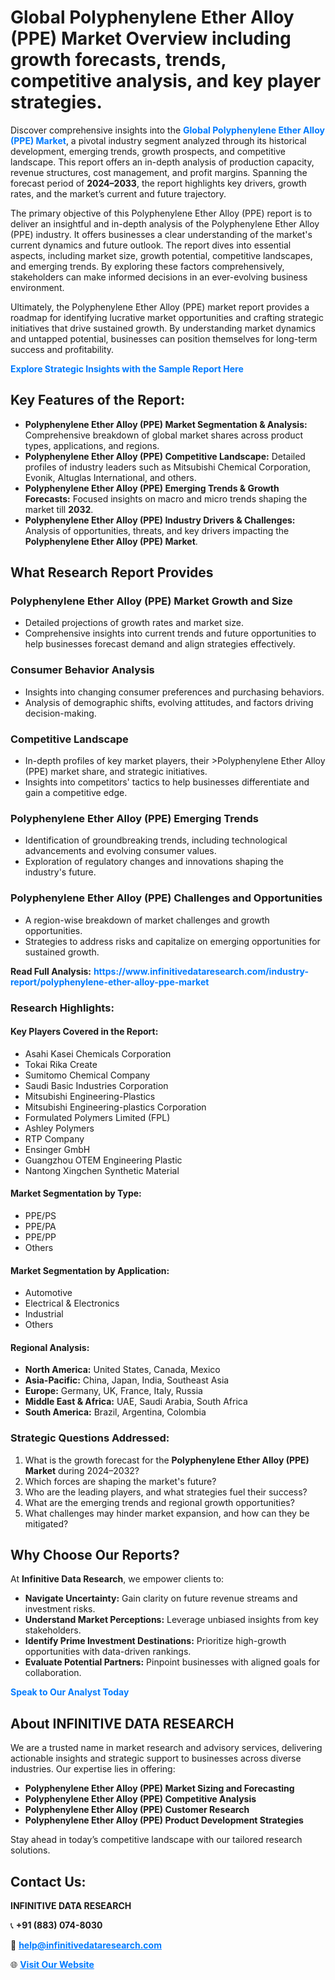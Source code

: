 <h1>Global Polyphenylene Ether Alloy (PPE) Market Overview including growth forecasts, trends, competitive analysis, and key player strategies.</h1>
<p>
Discover comprehensive insights into the 
<a href="https://www.infinitivedataresearch.com/industry-report/polyphenylene-ether-alloy-ppe-market" rel="dofollow" style="color: #007BFF; text-decoration: none;"><strong>Global Polyphenylene Ether Alloy (PPE) Market</strong></a>, a pivotal industry segment analyzed through its historical development, emerging trends, growth prospects, and competitive landscape. This report offers an in-depth analysis of production capacity, revenue structures, cost management, and profit margins. Spanning the forecast period of <strong>2024–2033</strong>, the report highlights key drivers, growth rates, and the market’s current and future trajectory.
</p>
<p>
The primary objective of this Polyphenylene Ether Alloy (PPE) report is to deliver an insightful and in-depth analysis of the Polyphenylene Ether Alloy (PPE) industry. It offers businesses a clear understanding of the market's current dynamics and future outlook. The report dives into essential aspects, including market size, growth potential, competitive landscapes, and emerging trends. By exploring these factors comprehensively, stakeholders can make informed decisions in an ever-evolving business environment.
</p>
<p>
Ultimately, the Polyphenylene Ether Alloy (PPE) market report provides a roadmap for identifying lucrative market opportunities and crafting strategic initiatives that drive sustained growth. By understanding market dynamics and untapped potential, businesses can position themselves for long-term success and profitability.
</p>
<p>
<a href="https://www.infinitivedataresearch.com/request-sample/reportId=106006" style="color: #007BFF; text-decoration: none;"><strong>Explore Strategic Insights with the Sample Report Here</strong></a>
</p>

<h2>Key Features of the Report:</h2>
<ul>
<li><strong>Polyphenylene Ether Alloy (PPE) Market Segmentation & Analysis:</strong> Comprehensive breakdown of global market shares across product types, applications, and regions.</li>
<li><strong>Polyphenylene Ether Alloy (PPE) Competitive Landscape:</strong> Detailed profiles of industry leaders such as Mitsubishi Chemical Corporation, Evonik, Altuglas International, and others.</li>
<li><strong>Polyphenylene Ether Alloy (PPE) Emerging Trends & Growth Forecasts:</strong> Focused insights on macro and micro trends shaping the market till <strong>2032</strong>.</li>
<li><strong>Polyphenylene Ether Alloy (PPE) Industry Drivers & Challenges:</strong> Analysis of opportunities, threats, and key drivers impacting the <strong>Polyphenylene Ether Alloy (PPE) Market</strong>.</li>
</ul>

<h2>What Research Report Provides</h2>
<h3>Polyphenylene Ether Alloy (PPE) Market Growth and Size</h3>
<ul>
<li>Detailed projections of growth rates and market size.</li>
<li>Comprehensive insights into current trends and future opportunities to help businesses forecast demand and align strategies effectively.</li>
</ul>

<h3>Consumer Behavior Analysis</h3>
<ul>
<li>Insights into changing consumer preferences and purchasing behaviors.</li>
<li>Analysis of demographic shifts, evolving attitudes, and factors driving decision-making.</li>
</ul>

<h3>Competitive Landscape</h3>
<ul>
<li>In-depth profiles of key market players, their >Polyphenylene Ether Alloy (PPE) market share, and strategic initiatives.</li>
<li>Insights into competitors' tactics to help businesses differentiate and gain a competitive edge.</li>
</ul>

<h3>Polyphenylene Ether Alloy (PPE) Emerging Trends</h3>
<ul>
<li>Identification of groundbreaking trends, including technological advancements and evolving consumer values.</li>
<li>Exploration of regulatory changes and innovations shaping the industry's future.</li>
</ul>

<h3>Polyphenylene Ether Alloy (PPE) Challenges and Opportunities</h3>
<ul>
<li>A region-wise breakdown of market challenges and growth opportunities.</li>
<li>Strategies to address risks and capitalize on emerging opportunities for sustained growth.</li>
</ul>
<p><strong>Read Full Analysis:</strong> <a href="https://www.infinitivedataresearch.com/industry-report/polyphenylene-ether-alloy-ppe-market" rel="dofollow" style="color: #007BFF; text-decoration: none;"><strong>https://www.infinitivedataresearch.com/industry-report/polyphenylene-ether-alloy-ppe-market</strong></a></p>
<h3>Research Highlights:</h3>
<h4>Key Players Covered in the Report:</h4>
<ul><li>Asahi Kasei Chemicals Corporation</li><li>Tokai Rika Create</li><li>Sumitomo Chemical Company</li><li>Saudi Basic Industries Corporation</li><li>Mitsubishi Engineering-Plastics</li><li>Mitsubishi Engineering-plastics Corporation</li><li>Formulated Polymers Limited (FPL)</li><li>Ashley Polymers</li><li>RTP Company</li><li>Ensinger GmbH</li><li>Guangzhou OTEM Engineering Plastic</li><li>Nantong Xingchen Synthetic Material</li></ul>
<h4>Market Segmentation by Type:</h4>
<ul><li>PPE/PS</li><li>PPE/PA</li><li>PPE/PP</li><li>Others</li></ul>
<h4>Market Segmentation by Application:</h4>
<ul><li>Automotive</li><li>Electrical &amp; Electronics</li><li>Industrial</li><li>Others</li></ul>

<h4>Regional Analysis:</h4>
<ul>
<li><strong>North America:</strong> United States, Canada, Mexico</li>
<li><strong>Asia-Pacific:</strong> China, Japan, India, Southeast Asia</li>
<li><strong>Europe:</strong> Germany, UK, France, Italy, Russia</li>
<li><strong>Middle East & Africa:</strong> UAE, Saudi Arabia, South Africa</li>
<li><strong>South America:</strong> Brazil, Argentina, Colombia</li>
</ul>

<h3>Strategic Questions Addressed:</h3>
<ol>
<li>What is the growth forecast for the <strong>Polyphenylene Ether Alloy (PPE) Market</strong> during 2024–2032?</li>
<li>Which forces are shaping the market's future?</li>
<li>Who are the leading players, and what strategies fuel their success?</li>
<li>What are the emerging trends and regional growth opportunities?</li>
<li>What challenges may hinder market expansion, and how can they be mitigated?</li>
</ol>

<h2>Why Choose Our Reports?</h2>
<p>At <strong>Infinitive Data Research</strong>, we empower clients to:</p>
<ul>
<li><strong>Navigate Uncertainty:</strong> Gain clarity on future revenue streams and investment risks.</li>
<li><strong>Understand Market Perceptions:</strong> Leverage unbiased insights from key stakeholders.</li>
<li><strong>Identify Prime Investment Destinations:</strong> Prioritize high-growth opportunities with data-driven rankings.</li>
<li><strong>Evaluate Potential Partners:</strong> Pinpoint businesses with aligned goals for collaboration.</li>
</ul>
<p><a href="https://www.infinitivedataresearch.com/industry-report/polyphenylene-ether-alloy-ppe-market" rel="dofollow" style="color: #007BFF; text-decoration: none;"><strong>Speak to Our Analyst Today</strong></a></p>

<h2>About INFINITIVE DATA RESEARCH</h2>
<p>We are a trusted name in market research and advisory services, delivering actionable insights and strategic support to businesses across diverse industries. Our expertise lies in offering:</p>
<ul>
<li><strong>Polyphenylene Ether Alloy (PPE) Market Sizing and Forecasting</strong></li>
<li><strong>Polyphenylene Ether Alloy (PPE) Competitive Analysis</strong></li>
<li><strong>Polyphenylene Ether Alloy (PPE) Customer Research</strong></li>
<li><strong>Polyphenylene Ether Alloy (PPE) Product Development Strategies</strong></li>
</ul>
<p>Stay ahead in today’s competitive landscape with our tailored research solutions.</p>

<h2>Contact Us:</h2>
<p><strong>INFINITIVE DATA RESEARCH</strong></p>
<p>📞 <strong>+91 (883) 074-8030</strong></p>
<p>📧 <strong><a href="mailto:help@infinitivedataresearch.com" style="color: #007BFF;">help@infinitivedataresearch.com</a></strong></p>
<p>🌐 <strong><a href="https://www.infinitivedataresearch.com" rel="dofollow" style="color: #007BFF;">Visit Our Website</a></strong></p>